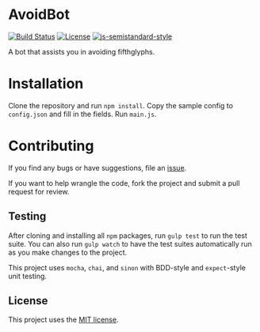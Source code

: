 # AvoidBot
[![Build Status](https://img.shields.io/travis/TadeoKondrak/AvoidBot.svg?style=flat-square)](https://travis-ci.org/TadeoKondrak/AvoidBot)
[![License](https://img.shields.io/badge/license-MIT-blue.svg?style=flat-square)](https://opensource.org/licenses/MIT)
[![js-semistandard-style](https://img.shields.io/badge/code%20style-semistandard-brightgreen.svg?style=flat-square)](https://github.com/Flet/semistandard)

A bot that assists you in avoiding fifthglyphs.

# Installation
Clone the repository and run `npm install`. Copy the sample config to `config.json` and fill in the fields. Run `main.js`.

# Contributing
If you find any bugs or have suggestions, file an [issue](https://github.com/TadeoKondrak/AvoidBot/issues).

If you want to help wrangle the code, fork the project and submit a pull request for review.

## Testing
After cloning and installing all `npm` packages, run `gulp test` to run the test suite.
You can also run `gulp watch` to have the test suites automatically run as you make changes to the project.

This project uses `mocha`, `chai`, and `sinon` with BDD-style and `expect`-style unit testing.

## License
This project uses the [MIT license](https://github.com/TadeoKondrak/AvoidBot/blob/master/LICENSE).
